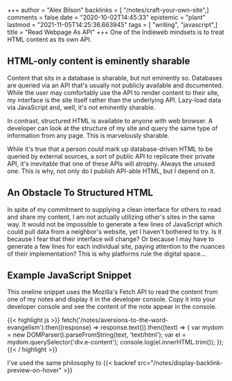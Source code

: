 +++
author = "Alex Bilson"
backlinks = [ "/notes/craft-your-own-site",]
comments = false
date = "2020-10-02T14:45:33"
epistemic = "plant"
lastmod = "2021-11-05T14:25:36.663945"
tags = [ "writing", "javascript",]
title = "Read Webpage As API"
+++
One of the Indieweb mindsets is to treat HTML content as its own API.

## HTML-only content is eminently sharable

Content that sits in a database is sharable, but not eminently so. Databases are queried via an API that's usually not publicly available and documented. While the user may comfortably use the API to render content to their site, my interface is the site itself rather than the underlying API. Lazy-load data via JavaScript and, well, it's not eminently sharable.

In contrast, structured HTML is available to anyone with web browser. A developer can look at the structure of my site and query the same type of information from any page. This is marvelously sharable.

While it's true that a person _could_ mark up database-driven HTML to be queried by external sources, a sort of public API to replicate their private API, it's inevitable that one of these APIs will atrophy. Always the unused one. This is why, not only do I publish API-able HTML, but I depend on it.

## An Obstacle To Structured HTML

In spite of my commitment to supplying a clean interface for others to read and share my content, I am not actually utilizing other's sites in the same way. It would not be impossible to generate a few lines of JavaScript which could pull data from a neighbor's website, yet I haven't bothered to try. Is it because I fear that their interface will change? Or because I may have to generate a few lines for each individual site, paying attention to the nuances of their implementation? This is why platforms rule the digital space...

## Example JavaScript Snippet

This oneline snippet uses the Mozilla's Fetch API to read the content from one of my notes and display it in the developer console. Copy it into your developer console and see the content of the note appear in the console.

{{< highlight js >}}
fetch('/notes/aversions-to-the-word-evangelism').then((response) => response.text()).then((text) => { var mydom = new DOMParser().parseFromString(text, 'text/html'); var el = mydom.querySelector('div.e-content'); console.log(el.innerHTML.trim()); });
{{< / highlight >}}

I've used the same philosophy to {{< backref src="/notes/display-backlink-preview-on-hover" >}}
